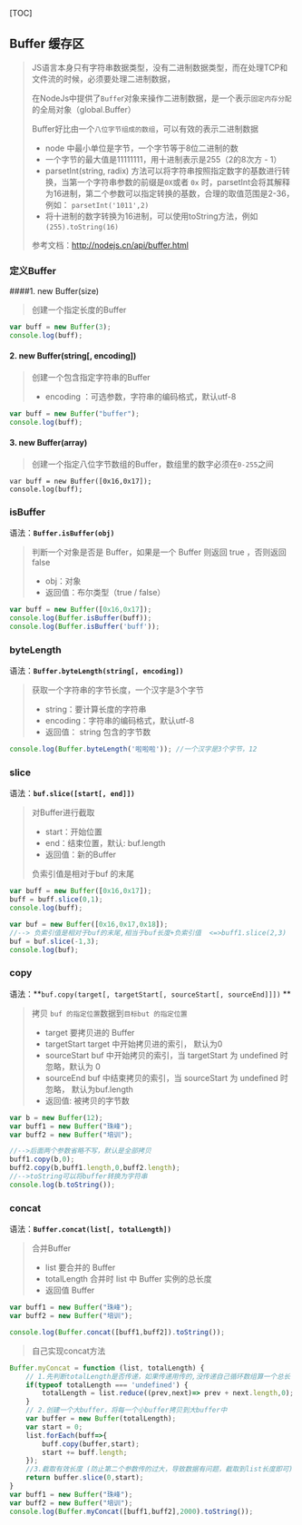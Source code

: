 [TOC]


## Buffer 缓存区
> JS语言本身只有字符串数据类型，没有二进制数据类型，而在处理TCP和文件流的时候，必须要处理二进制数据，
> 
> 在NodeJs中提供了`Buffe`r对象来操作二进制数据，是一个表示`固定内存分配`的全局对象（global.Buffer）
> 
> Buffer好比由一个`八位字节组成的数组`，可以有效的表示二进制数据
> - node 中最小单位是字节，一个字节等于8位二进制的数
> - 一个字节的最大值是11111111，用十进制表示是255（2的8次方 - 1）
> - parsetInt(string, radix) 方法可以将字符串按照指定数字的基数进行转换，当第一个字符串参数的前缀是`0X`或者 `0x` 时，parsetInt会将其解释为16进制，第二个参数可以指定转换的基数，合理的取值范围是2-36，例如： `parsetInt('1011',2)`
> - 将十进制的数字转换为16进制，可以使用toString方法，例如`(255).toString(16)`
> 
> 参考文档：http://nodejs.cn/api/buffer.html


### 定义Buffer

####1.  new Buffer(size) 
> 创建一个指定长度的Buffer
``` javascript
var buff = new Buffer(3);
console.log(buff);
```
#### 2. new Buffer(string[, encoding])
> 创建一个包含指定字符串的Buffer
> - encoding ：可选参数，字符串的编码格式，默认utf-8
``` javascript
var buff = new Buffer("buffer");
console.log(buff);
```
#### 3. new Buffer(array)
> 创建一个指定八位字节数组的Buffer，数组里的数字必须在`0-255`之间
```
var buff = new Buffer([0x16,0x17]);
console.log(buff);
```

### isBuffer
语法：**`Buffer.isBuffer(obj)`** 
> 判断一个对象是否是 Buffer，如果是一个 Buffer 则返回 true ，否则返回 false
> - obj：对象
> - 返回值：布尔类型（true / false） 

```javascript
var buff = new Buffer([0x16,0x17]);
console.log(Buffer.isBuffer(buff));
console.log(Buffer.isBuffer('buff'));
```

### byteLength
语法：**`Buffer.byteLength(string[, encoding])`**
> 获取一个字符串的字节长度，一个汉字是3个字节
> - string：要计算长度的字符串
> - encoding：字符串的编码格式，默认utf-8
> - 返回值： string 包含的字节数

``` javascript
console.log(Buffer.byteLength('啦啦啦')); //一个汉字是3个字节，12
```

### slice
语法：**`buf.slice([start[, end]])`**
> 对Buffer进行截取
> - start：开始位置
> - end：结束位置，默认: buf.length
> - 返回值：新的Buffer
> 
> 负索引值是相对于buf 的末尾

``` javascript
var buff = new Buffer([0x16,0x17]);
buff = buff.slice(0,1);
console.log(buff);

var buf = new Buffer([0x16,0x17,0x18]);
//--> 负索引值是相对于buf的末尾,相当于buf长度+负索引值  <=>buff1.slice(2,3)
buf = buf.slice(-1,3);
console.log(buf);
```

### copy
语法：**`buf.copy(target[, targetStart[, sourceStart[, sourceEnd]]])` **
> 拷贝 `buf 的指定位置`数据到`目标but 的指定位置`
>- target 要拷贝进的 Buffer
>- targetStart  target 中开始拷贝进的索引， 默认为0
>- sourceStart  buf 中开始拷贝的索引，当 targetStart 为 undefined 时忽略，默认为 0
>- sourceEnd  buf 中结束拷贝的索引，当  sourceStart 为 undefined 时忽略， 默认为buf.length
>- 返回值:  被拷贝的字节数

``` javascript
var b = new Buffer(12);
var buff1 = new Buffer("珠峰");
var buff2 = new Buffer("培训");

//-->后面两个参数省略不写，默认是全部拷贝
buff1.copy(b,0);
buff2.copy(b,buff1.length,0,buff2.length);
//-->toString可以将buffer转换为字符串
console.log(b.toString());
```

### concat
语法：**`Buffer.concat(list[, totalLength])`**
> 合并Buffer
> - list 要合并的 Buffer
>- totalLength 合并时 list 中 Buffer 实例的总长度
>- 返回值 Buffer

```javascript
var buff1 = new Buffer("珠峰");
var buff2 = new Buffer("培训");

console.log(Buffer.concat([buff1,buff2]).toString());
``` 

> 自己实现concat方法
``` javascript
Buffer.myConcat = function (list, totalLength) {
    // 1.先判断totalLength是否传递，如果传递用传的,没传递自己循环数组算一个总长
    if(typeof totalLength === 'undefined') {
        totalLength = list.reduce((prev,next)=> prev + next.length,0);
    }
    // 2.创建一个大buffer，将每一个小buffer拷贝到大buffer中
    var buffer = new Buffer(totalLength);
    var start = 0;
    list.forEach(buff=>{
        buff.copy(buffer,start);
        start += buff.length;
    });
    //3.截取有效长度 (防止第二个参数传的过大，导致数据有问题，截取到list长度即可)
    return buffer.slice(0,start);
}
var buff1 = new Buffer("珠峰");
var buff2 = new Buffer("培训");
console.log(Buffer.myConcat([buff1,buff2],2000).toString());
```



